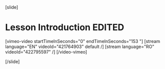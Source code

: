 [slide]
# Lesson Introduction EDITED

[vimeo-video startTimeInSeconds="0" endTimeInSeconds="153 "]
[stream language="EN" videoId="421764903" default /]
[stream language="RO" videoId="422795597"  /]
[/video-vimeo]

[/slide]
